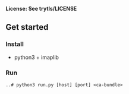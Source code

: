 **License: See trytls/LICENSE**

## Get started

### Install

* python3 + imaplib

### Run

```
..# python3 run.py [host] [port] <ca-bundle>
```
